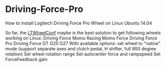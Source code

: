 # Driving-Force-Pro
How to install Logitech Driving Force Pro Wheel on Linux Ubuntu 14.04

So far, the [LTWheelConf](https://github.com/TripleSpeeder/LTWheelConf) maybe is the best solution to get following wheels working on Linux:
  Driving Force
  Momo Racing
  Momo Force
  Driving Force Pro
  Driving Force GT
  G25
  G27
With available options:
  set wheel to "native" mode (support separate axes and clutch pedal, H shifter, full 900 degree rotation)
  Set wheel rotation range
  Set autocenter force and rampspeed
  Set ForceFeedback gain
  

